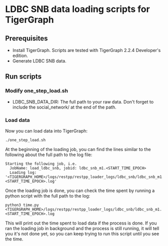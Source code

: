 # LDBC SNB data loading scripts for TigerGraph

## Prerequisites

* Install TigerGraph. Scripts are tested with TigerGraph 2.2.4 Developer's edition.
* Generate LDBC SNB data.

## Run scripts

### Modify one_step_load.sh

* LDBC_SNB_DATA_DIR: The full path to your raw data. Don't forget to include the social_network/ at the end of the path.

### Load data

Now you can load data into TigerGraph:

```
./one_step_load.sh
```

At the beginning of the loading job, you can find the lines similar to the following about the full path to the log file:

```
Starting the following job, i.e.
  JobName: load_ldbc_snb, jobid: ldbc_snb_m1.<START_TIME_EPOCH>
  Loading log: '<TIGERGRAPH_HOME>/logs/restpp/restpp_loader_logs/ldbc_snb/ldbc_snb_m1.<START_TIME_EPOCH>.log'
```

Once the loading job is done, you can check the time spent by running a python script with the full path to the log:

```
python3 time.py <TIGERGRAPH_HOME>/logs/restpp/restpp_loader_logs/ldbc_snb/ldbc_snb_m1.<START_TIME_EPOCH>.log
```

This will print out the time spent to load data if the process is done. If you ran the loading job in background and the process is still running, it will tell you it's not done yet, so you can keep trying to run this script until you see the time.
